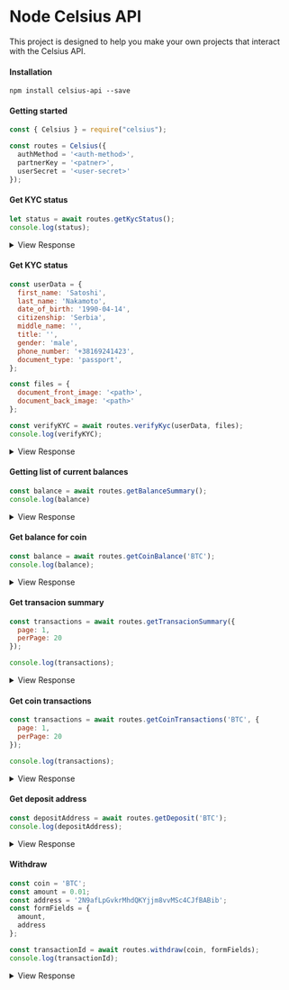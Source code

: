 # Node Celsius API
This project is designed to help you make your own projects that interact with the Celsius API.

#### Installation
```
npm install celsius-api --save
```

#### Getting started
```javascript
const { Celsius } = require("celsius");

const routes = Celsius({
  authMethod = '<auth-method>',
  partnerKey = '<patner>',
  userSecret = '<user-secret>'
});
```

#### Get KYC status
```js
let status = await routes.getKycStatus();
console.log(status);
```

<details>
 <summary>View Response</summary>

```js
{ status: 'COLLECTING' }
```
```js
{ status: 'PENDING' }
```
```js
{ status: 'PASSED' }
```
```js
{ status: 'REJECTED' }
```
</details>

#### Get KYC status
```js
const userData = {
  first_name: 'Satoshi',
  last_name: 'Nakamoto',
  date_of_birth: '1990-04-14',
  citizenship: 'Serbia',
  middle_name: '',
  title: '',
  gender: 'male',
  phone_number: '+38169241423',
  document_type: 'passport',
};

const files = {
  document_front_image: '<path>',
  document_back_image: '<path>'
};

const verifyKYC = await routes.verifyKyc(userData, files);
console.log(verifyKYC);
```

<details>
 <summary>View Response</summary>

```js
{ message: 'KYC already passed.' }
```
```js
{ message: 'Kyc started.' }
```
```js
{ message: 'KYC already started.' }
```
</details>

#### Getting list of current balances
```javascript
const balance = await routes.getBalanceSummary();
console.log(balance)
```
<details>
 <summary>View Response</summary>

```js
{
   ETH: 0,
   BTC: '12',
   BCH: 0,
   LTC: 0,
   XRP: 0,
   XLM: 0,
   OMG: 0,
   CEL: 0
}
```
</details>

#### Get balance for coin
```javascript
const balance = await routes.getCoinBalance('BTC');
console.log(balance);
```
<details>
 <summary>View Response</summary>

```js
{ amount: '12.00000000', amount_in_usd: '77916.274569' }
```
</details>



#### Get transacion summary
```javascript
const transactions = await routes.getTransacionSummary({
  page: 1,
  perPage: 20
});

console.log(transactions);
```
<details>
 <summary>View Response</summary>

```js
{
  pagination: { total: 1, pages: 1, current: 1, per_page: 20, showing: '1 - 1' },
  record:
   [
     {
	   amount: '12.00000000',
       amount_usd: null,
       coin: 'BTC',
       state: 'confirmed',
       nature: 'deposit',
       time: '2018-11-02T11:34:13.307Z',
       txId: null
     }
   ]
}

```
</details>

#### Get coin transactions
```javascript
const transactions = await routes.getCoinTransactions('BTC', {
  page: 1,
  perPage: 20
});

console.log(transactions);
```
<details>
 <summary>View Response</summary>

```js
{
  pagination: { total: 1, pages: 1, current: 1, per_page: 20, showing: '1 - 1' },
  record:
   [
     {
	   amount: '12.00000000',
       amount_usd: null,
       coin: 'BTC',
       state: 'confirmed',
       nature: 'deposit',
       time: '2018-11-02T11:34:13.307Z',
       txId: null
     }
   ]
}
```
</details>

####  Get deposit address
```javascript
const depositAddress = await routes.getDeposit('BTC');
console.log(depositAddress);
```

<details>
 <summary>View Response</summary>

```
{ address: '2MucRNb8Uk5X75HydeShkuywCPmgeHNiVwD' }
```

</details>

####  Withdraw
```javascript
const coin = 'BTC';
const amount = 0.01;
const address = '2N9afLpGvkrMhdQKYjjm8vvMSc4CJfBABib';
const formFields = {
  amount,
  address
};

const transactionId = await routes.withdraw(coin, formFields);
console.log(transactionId);
```

<details>
 <summary>View Response</summary>

```
{ transaction_id: '09d0c0ae-2db3-4aca-9d37-106b93bbe892' }
```

</details>